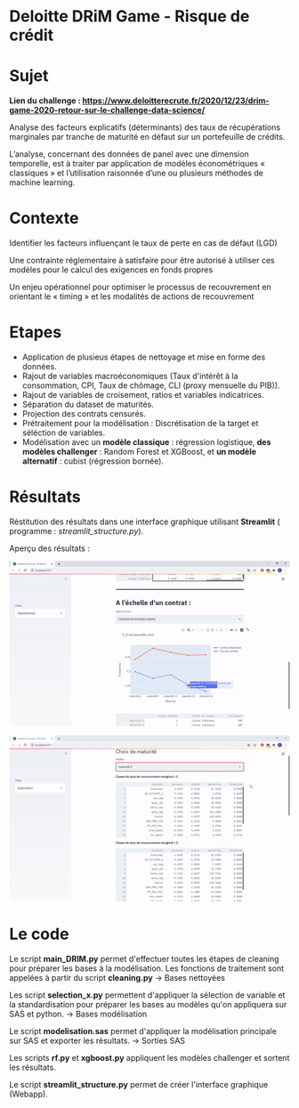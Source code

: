 # Deloitte DRiM Game - Risque de crédit

# Sujet
**Lien du challenge : https://www.deloitterecrute.fr/2020/12/23/drim-game-2020-retour-sur-le-challenge-data-science/**

Analyse des facteurs explicatifs (déterminants) des taux de récupérations marginales par tranche de maturité en défaut sur un portefeuille de crédits.

L’analyse, concernant des données de panel avec une dimension temporelle, est à traiter par application de modèles économétriques « classiques » et l’utilisation raisonnée d’une ou plusieurs méthodes de machine learning.

# Contexte

Identifier les facteurs influençant le taux de perte en cas de défaut (LGD)
 
Une contrainte réglementaire à satisfaire pour être autorisé à utiliser ces modèles pour le calcul des exigences en fonds propres

Un enjeu opérationnel pour optimiser le processus de recouvrement en orientant le « timing » et les modalités de actions de recouvrement

# Etapes

* Application de plusieus étapes de nettoyage et mise en forme des données.
* Rajout de variables macroéconomiques (Taux d'intérêt à la consommation, CPI, Taux de chômage, CLI (proxy mensuelle du PIB)).
* Rajout de variables de croisement, ratios et variables indicatrices.
* Séparation du dataset de maturités.
* Projection des contrats censurés.
* Prétraitement pour la modélisation : Discrétisation de la target et séléction de variables.
* Modélisation avec un **modèle classique** : régression logistique, **des modèles challenger** : Random Forest et XGBoost, et **un modèle alternatif** : cubist (régression bornée).

# Résultats
Réstitution des résultats dans une interface graphique utilisant **Streamlit** ( programme : *streamlit_structure.py*).


Aperçu des résultats :
<p align="center">
  <img src="https://github.com/Mehdi2402/images/blob/main/drim_contrat.gif?raw=true" />
</p>
<p align="center">
  <img src="https://github.com/Mehdi2402/images/blob/main/drim_mat.gif?raw=true" />
</p>

# Le code

Le script **main_DRIM.py** permet d'effectuer toutes les étapes de cleaning pour préparer les bases
	à la modélisation. Les fonctions de traitement sont appelées à partir du script **cleaning.py**
	-> Bases nettoyées


Les script **selection_x.py** permettent d'appliquer la sélection de variable et la standardisation
	pour préparer les bases au modèles qu'on appliquera sur SAS et python.
	-> Bases modélisation


Le script **modelisation.sas** permet d'appliquer la modélisation principale sur SAS et exporter les résultats.
	-> Sorties SAS


Les scripts **rf.py** et **xgboost.py** appliquent les modèles challenger et sortent les résultats.

Le script **streamlit_structure.py** permet de créer l'interface graphique (Webapp).
